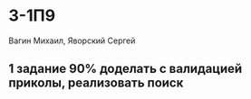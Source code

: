 # 3-1П9
Вагин Михаил, Яворский Сергей
## 1 задание 90% доделать с валидацией приколы, реализовать поиск
